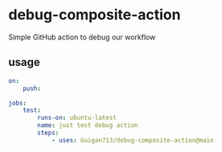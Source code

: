 # debug-composite-action

Simple GitHub action to debug our workflow

## usage

```yaml
on: 
    push:

jobs:
    test:
        runs-on: ubuntu-latest
        name: just test debug action
        steps:
            - uses: Guigan713/debug-composite-action@main
```